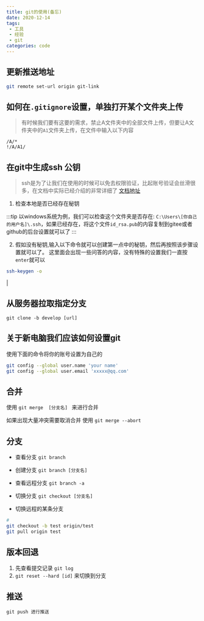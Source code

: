 ```yaml
---
title: git的使用(备忘)
date: 2020-12-14
tags:
 - 工具
 - 经验
 - git
categories: code
---
```



## 更新推送地址

```sh
git remote set-url origin git-link
```

## 如何在`.gitignore`设置，单独打开某个文件夹上传
> 有时候我们要有这要的需求，禁止A文件夹中的全部文件上传，但要让A文件夹中的`A1`文件夹上传，在文件中输入以下内容
```gitignore
/A/* 
!/A/A1/
```

## 在git中生成ssh 公钥

> ssh是为了让我们在使用的时候可以免去权限验证，比起账号验证会丝滑很多，在文档中实际已经介绍的非常详细了 [文档地址](https://git-scm.com/book/zh/v2/%E6%9C%8D%E5%8A%A1%E5%99%A8%E4%B8%8A%E7%9A%84-Git-%E7%94%9F%E6%88%90-SSH-%E5%85%AC%E9%92%A5)

1. 检查本地是否已经存在秘钥 

:::tip
以windows系统为例，我们可以检查这个文件夹是否存在: `C:\Users\[你自己的用户名]\.ssh`，如果已经存在，将这个文件`id_rsa.pub`的内容复制到gitee或者github的后台设置就可以了 
:::

2. 假如没有秘钥,输入以下命令就可以创建第一点中的秘钥，然后再按照该步骤设置就可以了。 这里面会出现一些问答的内容，没有特殊的设置我们一直按 `enter`就可以
```sh
ssh-keygen -o
```

<!-- ## 常用指令

|          指令           | 作用     |
| :---------------------: | -------- |
|      `git branch`       | 查看分支 |
| `git checkout [分支名]` | 分支名   |
| `git reset --hard [id]` | 回退分支 | --> |


## 从服务器拉取指定分支

```shell
git clone -b develop [url] 
```


## 关于新电脑我们应该如何设置git

使用下面的命令将你的账号设置为自己的
```sh
git config --global user.name 'your name'
git config --global user.email 'xxxxx@qq.com'
```

## 合并

使用 `git merge  [分支名] ` 来进行合并

如果出现大量冲突需要取消合并 使用 `git merge --abort`


## 分支

- 查看分支 `git branch`
- 创建分支 `git branch [分支名]`
- 查看远程分支 `git branch -a`

- 切换分支 `git checkout [分支名]`
- 切换远程的某条分支
```sh
# 
git checkout -b test origin/test
git pull origin test  
```


## 版本回退

1. 先查看提交记录 `git log`
2. `git reset --hard [id]` 来切换到分支

## 推送

`git push 进行推送`





